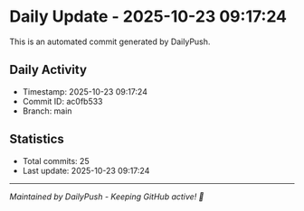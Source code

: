 # Daily Update - 2025-10-23 09:17:24

This is an automated commit generated by DailyPush.

## Daily Activity
- Timestamp: 2025-10-23 09:17:24
- Commit ID: ac0fb533
- Branch: main

## Statistics
- Total commits: 25
- Last update: 2025-10-23 09:17:24

---
*Maintained by DailyPush - Keeping GitHub active! 🚀*
